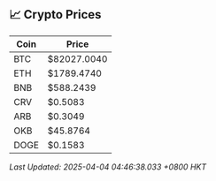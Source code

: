 ## 📈 Crypto Prices

| Coin | Price |
| ---- | ----- |
| BTC | $82027.0040 |
| ETH | $1789.4740 |
| BNB | $588.2439 |
| CRV | $0.5083 |
| ARB | $0.3049 |
| OKB | $45.8764 |
| DOGE | $0.1583 |

_Last Updated: 2025-04-04 04:46:38.033 +0800 HKT_